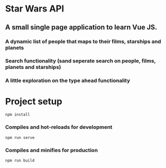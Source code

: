 # Star Wars API

## A small single page application to learn Vue JS.

### A dynamic list of people that maps to their films, starships and planets

### Search functionality (sand seperate search on people, films, planets and starships)

### A little exploration on the type ahead functionality

# Project setup

```
npm install
```

### Compiles and hot-reloads for development

```
npm run serve
```

### Compiles and minifies for production

```
npm run build
```

